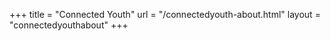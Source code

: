 +++
title = "Connected Youth"
url = "/connectedyouth-about.html"
layout = "connectedyouthabout"
+++
